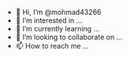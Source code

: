 - 👋 Hi, I’m @mohmad43266
- 👀 I’m interested in ...
- 🌱 I’m currently learning ...
- 💞️ I’m looking to collaborate on ...
- 📫 How to reach me ...

<!---
mohmad43266/mohmad43266 is a ✨ special ✨ repository because its `README.md` (this file) appears on your GitHub profile.
You can click the Preview link to take a look at your changes.
--->
